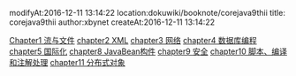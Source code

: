 modifyAt:2016-12-11 13:14:22
location:dokuwiki/booknote/corejava9thii
title: corejava9thii 
author:xbynet
createAt:2016-12-11 13:14:22

[Chapter1 流与文件](/pages/dokuwiki/booknote/corejava9thii/chapter1_流与文件)
[chapter2 XML](/pages/dokuwiki/booknote/corejava9thii/chapter2_xml)
[chapter3 网络](/pages/dokuwiki/booknote/corejava9thii/chapter3_网络)
[chapter4 数据库编程](/pages/dokuwiki/booknote/corejava9thii/chapter4_数据库编程)
[chapter5 国际化](/pages/dokuwiki/booknote/corejava9thii/chapter5_国际化)
[chapter8 JavaBean构件](/pages/dokuwiki/booknote/corejava9thii/chapter8_javabean构件)
[chapter9 安全](/pages/dokuwiki/booknote/corejava9thii/chapter9_安全)
[chapter10 脚本、编译和注解处理](/pages/dokuwiki/booknote/corejava9thii/chapter10_脚本_编译和注解处理)
[chapter11 分布式对象](/pages/dokuwiki/booknote/corejava9thii/chapter11_分布式对象)


